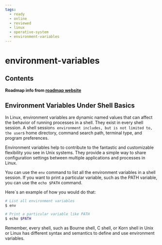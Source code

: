 ```yaml
---
tags:
  - ready
  - online
  - reviewed
  - linux
  - operative-system
  - environment-variables
---
```


# environment-variables

## Contents

__Roadmap info from [roadmap website](https://roadmap.sh/linux/shell-basics/environment-variables)__

## Environment Variables Under Shell Basics

In Linux, environment variables are dynamic named values that can affect the behavior of running processes in a shell. They exist in every shell session. A shell session`s environment includes, but is not limited to, the user`s home directory, command search path, terminal type, and program preferences.

Environment variables help to contribute to the fantastic and customizable flexibility you see in Unix systems. They provide a simple way to share configuration settings between multiple applications and processes in Linux.

You can use the `env` command to list all the environment variables in a shell session. If you want to print a particular variable, such as the PATH variable, you can use the `echo $PATH` command.

Here`s an example of how you would do that:

```bash
# List all environment variables
$ env

# Print a particular variable like PATH
$ echo $PATH

```

Remember, every shell, such as Bourne shell, C shell, or Korn shell in Unix or Linux has different syntax and semantics to define and use environment variables.
